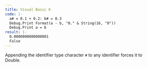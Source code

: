 ```yaml
---
title: Visual Basic 6
code: |-
  a# = 0.1 + 0.2: b# = 0.3
  Debug.Print Format(a - b, "0." & String(16, "0"))
  Debug.Print a = b
result: |-
  0.0000000000000001  
  False
---
```


Appending the identifier type character `#` to any identifier forces it to
Double.
